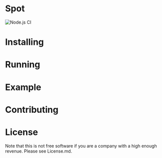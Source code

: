# Spot
![Node.js CI](https://github.com/dgoemans/spot/workflows/Node.js%20CI/badge.svg)

# Installing

# Running

# Example

# Contributing

# License

Note that this is not free software if you are a company with a high enough revenue. Please see License.md.

